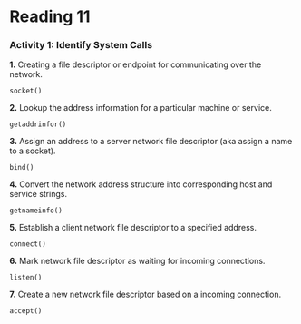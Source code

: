 Reading 11
==========

### Activity 1: Identify System Calls

**1.** Creating a file descriptor or endpoint for communicating over the 
network.

`socket()`

**2.** Lookup the address information for a particular machine or service.

`getaddrinfor()`

**3.** Assign an address to a server network file descriptor (aka assign a 
name to a socket).

`bind()`

**4.** Convert the network address structure into corresponding host and 
service strings.

`getnameinfo()`

**5.** Establish a client network file descriptor to a specified address.

`connect()`

**6.** Mark network file descriptor as waiting for incoming connections.

`listen()`

**7.** Create a new network file descriptor based on a incoming connection.

`accept()`

